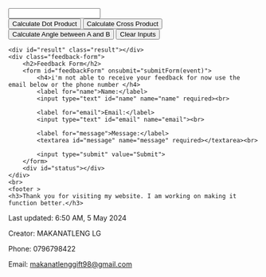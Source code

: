 <input type="text" id="magnitudeB" name="magnitudeB" readonly>
    </div>
    <div class="btn-group">
        <button onclick="calculate('dot')">Calculate Dot Product</button>
        <button onclick="calculate('cross')">Calculate Cross Product</button>
        <button onclick="calculate('angle')" title="your points must be valid to get the angle">Calculate Angle between A and B</button>
        <button onclick="clearInputs()">Clear Inputs</button>
    </div>

  
    <div id="result" class="result"></div>
    <div class="feedback-form">
        <h2>Feedback Form</h2>
        <form id="feedbackForm" onsubmit="submitForm(event)">
            <h4>i'm not able to receive your feedback for now use the email below or the phone number </h4>
            <label for="name">Name:</label>
            <input type="text" id="name" name="name" required><br>
            
            <label for="email">Email:</label>
            <input type="text" id="email" name="email"><br>
            
            <label for="message">Message:</label>
            <textarea id="message" name="message" required></textarea><br>
            
            <input type="submit" value="Submit">
        </form>
        <div id="status"></div>
    </div>
    <br>
    <footer >
    <h3>Thank you for visiting my website. I am working on making it function better.</h3>
   
   <p>Last updated: 6:50 AM, 5 May 2024</p>
    <p>Creator: MAKANATLENG LG</p>
    <p>Phone: 0796798422</p>
    <p>Email: <a href="mailto:makanatlenggift98@gmail.com">makanatlenggift98@gmail.com</a></p>
    